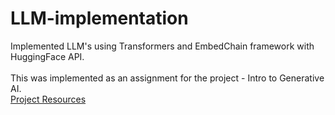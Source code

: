 # LLM-implementation
Implemented LLM's using Transformers and EmbedChain framework with HuggingFace API. </br></br>
This was implemented as an assignment for the project - Intro to Generative AI.</br>
<a href="https://docs.google.com/document/d/1U2g5v2upe_FdtXARPLtbYMyx5SKv_SqhKWCp3aIXRfI/edit">Project Resources</a>
